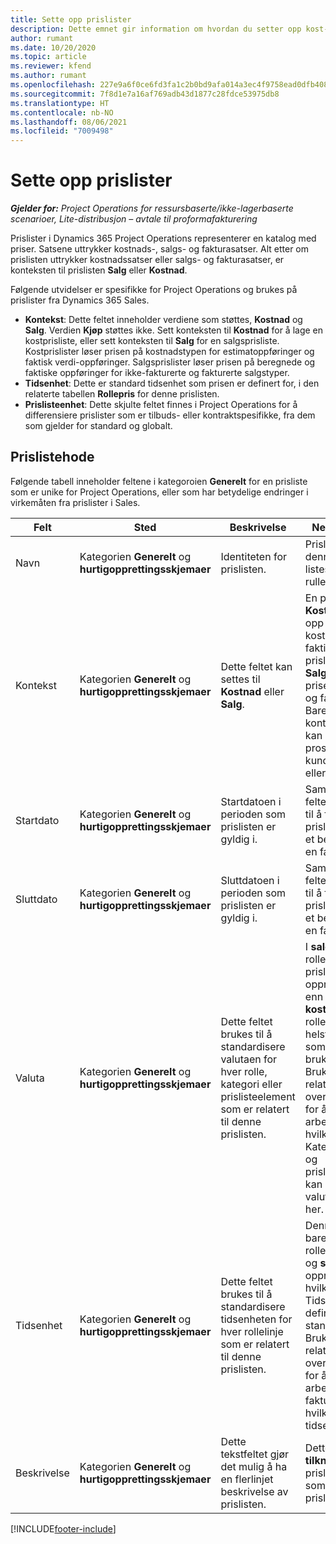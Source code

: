 ```yaml
---
title: Sette opp prislister
description: Dette emnet gir information om hvordan du setter opp kost- og salgsprislister.
author: rumant
ms.date: 10/20/2020
ms.topic: article
ms.reviewer: kfend
ms.author: rumant
ms.openlocfilehash: 227e9a6f0ce6fd3fa1c2b0bd9afa014a3ec4f9758ead0dfb408156535692575c
ms.sourcegitcommit: 7f8d1e7a16af769adb43d1877c28fdce53975db8
ms.translationtype: HT
ms.contentlocale: nb-NO
ms.lasthandoff: 08/06/2021
ms.locfileid: "7009498"
---
```

# <a name="set-up-price-lists"></a>Sette opp prislister

_**Gjelder for:** Project Operations for ressursbaserte/ikke-lagerbaserte scenarioer, Lite-distribusjon – avtale til proformafakturering_

Prislister i Dynamics 365 Project Operations representerer en katalog med priser. Satsene uttrykker kostnads-, salgs- og fakturasatser. Alt etter om prislisten uttrykker kostnadssatser eller salgs- og fakturasatser, er konteksten til prislisten **Salg** eller **Kostnad**.

Følgende utvidelser er spesifikke for Project Operations og brukes på prislister fra Dynamics 365 Sales.

- **Kontekst**: Dette feltet inneholder verdiene som støttes, **Kostnad** og **Salg**. Verdien **Kjøp** støttes ikke. Sett konteksten til **Kostnad** for å lage en kostprisliste, eller sett konteksten til **Salg** for en salgsprisliste. Kostprislister løser prisen på kostnadstypen for estimatoppføringer og faktisk verdi-oppføringer. Salgsprislister løser prisen på beregnede og faktiske oppføringer for ikke-fakturerte og fakturerte salgstyper.
- **Tidsenhet**: Dette er standard tidsenhet som prisen er definert for, i den relaterte tabellen **Rollepris** for denne prislisten.
- **Prislisteenhet**: Dette skjulte feltet finnes i Project Operations for å differensiere prislister som er tilbuds- eller kontraktspesifikke, fra dem som gjelder for standard og globalt.

## <a name="price-list-header"></a>Prislistehode

Følgende tabell inneholder feltene i kategoroien **Generelt** for en prisliste som er unike for Project Operations, eller som har betydelige endringer i virkemåten fra prislister i Sales.

| Felt | Sted | Beskrivelse | Nedstrøms påvirkning |
| --- | --- | --- | --- |
| Navn | Kategorien **Generelt** og **hurtigopprettingsskjemaer** | Identiteten for prislisten. | Prislisten vises med denne verdien for alle listesider og alternativer i rullegardinlister.|
| Kontekst | Kategorien **Generelt** og **hurtigopprettingsskjemaer** | Dette feltet kan settes til **Kostnad** eller **Salg**. | En prisliste som er satt til **Kostnad**, brukes til å slå opp prisen på kostnadsestimater og faktiske kostnader. En prisliste som er satt til **Salg**, brukes til å slå opp prisen på salgsestimater og faktiske salgsverdier. Bare prislister som har konteksten angitt til **Salg**, kan knyttes til prosjektprislister for kunder, prosjekttilbud eller kontrakter. |
| Startdato | Kategorien **Generelt** og **hurtigopprettingsskjemaer** | Startdatoen i perioden som prislisten er gyldig i. | Sammen med **Sluttdato**-feltet brukes dette feltet til å finne ut hvilken prisliste som gjelder for et bestemt estimat eller en faktisk linje. |
| Sluttdato | Kategorien **Generelt** og **hurtigopprettingsskjemaer** | Sluttdatoen i perioden som prislisten er gyldig i. | Sammen med **Startdato**-feltet brukes dette feltet til å finne ut hvilken prisliste som gjelder for et bestemt estimat eller en faktisk linje. |
| Valuta | Kategorien **Generelt** og **hurtigopprettingsskjemaer** | Dette feltet brukes til å standardisere valutaen for hver rolle, kategori eller prislisteelement som er relatert til denne prislisten. | I **salgsprislister** kan ikke roller, kategorier eler prislisteelementlinjer opprettes i andre valutaer enn denne valutaen. I **kostprislister** kan du rolleprislinje i hvilken som helst valuta. Valutaen som er definert her, brukes som standard. Brukeroppsettet som er relatert til rollepriser, kan overstyre denne verdien for å aktivere oppsett av arbeidskostsatser for en hvilken som helst valuta. Kategorikostnadssataser og prislisteelementkostnader kan bare konfigureres i valutaen som er definert her. |
| Tidsenhet | Kategorien **Generelt** og **hurtigopprettingsskjemaer** | Dette feltet brukes til å standardisere tidsenheten for hver rollelinje som er relatert til denne prislisten. | Denne feltverdien brukes bare på det relaterte rolleprisoppsettet. I **kost-** og **salgsprislister** kan du opprette en rolleprislinje i hvilken som tidsenhet. Tidsenheten som er definert her, brukes som standard. Brukeroppsettet som er relatert til rollepriser, kan overstyre denne verdien for å aktivere oppsett av arbeidskost- og fakturasatser for en hvilken som helst tidsenhet. |
| Beskrivelse | Kategorien **Generelt** og **hurtigopprettingsskjemaer** | Dette tekstfeltet gjør det mulig å ha en flerlinjet beskrivelse av prislisten. | Dette feltet vises i de **tilknyttede** visningene i prislisten i ulike enheter som har relaterte prislister. |


[!INCLUDE[footer-include](../includes/footer-banner.md)]